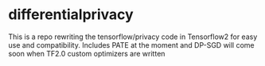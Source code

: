# differentialprivacy

This is a repo rewriting the tensorflow/privacy code in Tensorflow2 for easy use and compatibility. Includes PATE at the moment and DP-SGD will come soon when TF2.0 custom optimizers are written
